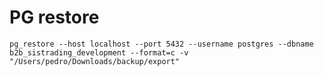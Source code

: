 # PG restore

`pg_restore --host localhost --port 5432 --username postgres --dbname b2b_sistrading_development --format=c -v "/Users/pedro/Downloads/backup/export"`
